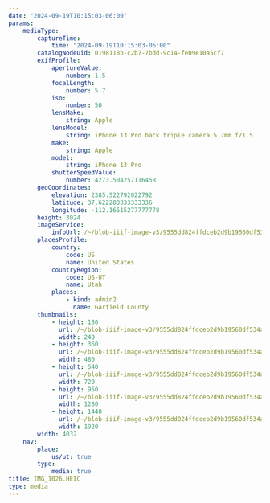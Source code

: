 ```yaml
---
date: "2024-09-19T10:15:03-06:00"
params:
    mediaType:
        captureTime:
            time: "2024-09-19T10:15:03-06:00"
        catalogNodeUid: 0198118b-c2b7-7bdd-9c14-fe09e10a5cf7
        exifProfile:
            apertureValue:
                number: 1.5
            focalLength:
                number: 5.7
            iso:
                number: 50
            lensMake:
                string: Apple
            lensModel:
                string: iPhone 13 Pro back triple camera 5.7mm f/1.5
            make:
                string: Apple
            model:
                string: iPhone 13 Pro
            shutterSpeedValue:
                number: 4273.504257116458
        geoCoordinates:
            elevation: 2385.522792022792
            latitude: 37.622283333333336
            longitude: -112.16515277777778
        height: 3024
        imageService:
            infoUrl: /~/blob-iiif-image-v3/9555dd824ffdceb2d9b19560df534a148f3ae14d6d6983df8ec52df68c2f558f/info.json
        placesProfile:
            country:
                code: US
                name: United States
            countryRegion:
                code: US-UT
                name: Utah
            places:
                - kind: admin2
                  name: Garfield County
        thumbnails:
            - height: 180
              url: /~/blob-iiif-image-v3/9555dd824ffdceb2d9b19560df534a148f3ae14d6d6983df8ec52df68c2f558f/full/240%2C180/0/default.jpg
              width: 240
            - height: 360
              url: /~/blob-iiif-image-v3/9555dd824ffdceb2d9b19560df534a148f3ae14d6d6983df8ec52df68c2f558f/full/480%2C360/0/default.jpg
              width: 480
            - height: 540
              url: /~/blob-iiif-image-v3/9555dd824ffdceb2d9b19560df534a148f3ae14d6d6983df8ec52df68c2f558f/full/720%2C540/0/default.jpg
              width: 720
            - height: 960
              url: /~/blob-iiif-image-v3/9555dd824ffdceb2d9b19560df534a148f3ae14d6d6983df8ec52df68c2f558f/full/1280%2C960/0/default.jpg
              width: 1280
            - height: 1440
              url: /~/blob-iiif-image-v3/9555dd824ffdceb2d9b19560df534a148f3ae14d6d6983df8ec52df68c2f558f/full/1920%2C1440/0/default.jpg
              width: 1920
        width: 4032
    nav:
        place:
            us/ut: true
        type:
            media: true
title: IMG_1026.HEIC
type: media
---
```

